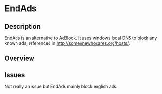 # EndAds

## Description
EndAds is an alternative to AdBlock.
It uses windows local DNS to block any known ads, referenced in http://someonewhocares.org/hosts/.

## Overview

## Issues

Not really an issue but EndAds mainly block english ads.
